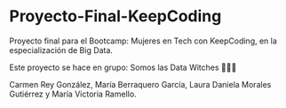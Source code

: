 # Proyecto-Final-KeepCoding
Proyecto final para el Bootcamp: Mujeres en Tech con KeepCoding, en la especialización de Big Data.

Este proyecto se hace en grupo: Somos las Data Witches 🧙‍♀️🔮

Carmen Rey González, María Berraquero García, Laura Daniela Morales Gutiérrez y María Victoria Ramello.
